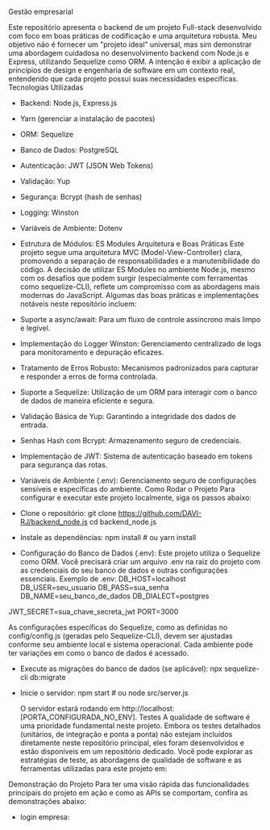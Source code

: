 Gestão empresarial

Este repositório apresenta o backend de um projeto Full-stack desenvolvido com foco em boas práticas de codificação e uma arquitetura robusta. Meu objetivo não é fornecer um "projeto ideal" universal, mas sim demonstrar uma abordagem cuidadosa no desenvolvimento backend com Node.js e Express, utilizando Sequelize como ORM. A intenção é exibir a aplicação de princípios de design e engenharia de software em um contexto real, entendendo que cada projeto possui suas necessidades específicas.
Tecnologias Utilizadas
 * Backend: Node.js, Express.js
 * Yarn (gerenciar a instalação de pacotes)
 * ORM: Sequelize
 * Banco de Dados: PostgreSQL
 * Autenticação: JWT (JSON Web Tokens)
 * Validação: Yup
 * Segurança: Bcrypt (hash de senhas)
 * Logging: Winston
 * Variáveis de Ambiente: Dotenv
 * Estrutura de Módulos: ES Modules
Arquitetura e Boas Práticas
Este projeto segue uma arquitetura MVC (Model-View-Controller) clara, promovendo a separação de responsabilidades e a manutenibilidade do código. A decisão de utilizar ES Modules no ambiente Node.js, mesmo com os desafios que podem surgir (especialmente com ferramentas como sequelize-CLI), reflete um compromisso com as abordagens mais modernas do JavaScript.
Algumas das boas práticas e implementações notáveis neste repositório incluem:
 * Suporte a async/await: Para um fluxo de controle assíncrono mais limpo e legível.
 * Implementação do Logger Winston: Gerenciamento centralizado de logs para monitoramento e depuração eficazes.
 * Tratamento de Erros Robusto: Mecanismos padronizados para capturar e responder a erros de forma controlada.
 * Suporte a Sequelize: Utilização de um ORM para interagir com o banco de dados de maneira eficiente e segura.
 * Validação Básica de Yup: Garantindo a integridade dos dados de entrada.
 * Senhas Hash com Bcrypt: Armazenamento seguro de credenciais.
 * Implementação de JWT: Sistema de autenticação baseado em tokens para segurança das rotas.
 * Variáveis de Ambiente (.env): Gerenciamento seguro de configurações sensíveis e específicas do ambiente.
Como Rodar o Projeto
Para configurar e executar este projeto localmente, siga os passos abaixo:
 * Clone o repositório:
   git clone https://github.com/DAVI-RJ/backend_node.js
cd backend_node.js
 * Instale as dependências:
   npm install # ou yarn install

 * Configuração do Banco de Dados (.env):
   Este projeto utiliza o Sequelize como ORM. Você precisará criar um arquivo .env na raiz do projeto com as credenciais do seu banco de dados e outras configurações essenciais.
   Exemplo de .env:
   	DB_HOST=localhost
		DB_USER=seu_usuario
		DB_PASS=sua_senha
		DB_NAME=seu_banco_de_dados
		DB_DIALECT=postgres

JWT_SECRET=sua_chave_secreta_jwt
PORT=3000

   As configurações específicas do Sequelize, como as definidas no config/config.js (geradas pelo Sequelize-CLI), devem ser ajustadas conforme seu ambiente local e sistema operacional. Cada ambiente pode ter variações em como o banco de dados é acessado.
 * Execute as migrações do banco de dados (se aplicável):
   npx sequelize-cli db:migrate

 * Inicie o servidor:
   npm start # ou node src/server.js

   O servidor estará rodando em http://localhost:[PORTA_CONFIGURADA_NO_ENV].
Testes
A qualidade de software é uma prioridade fundamental neste projeto. Embora os testes detalhados (unitários, de integração e ponta a ponta) não estejam incluídos diretamente neste repositório principal, eles foram desenvolvidos e estão disponíveis em um repositório dedicado.
Você pode explorar as estratégias de teste, as abordagens de qualidade de software e as ferramentas utilizadas para este projeto em:

Demonstração do Projeto
Para ter uma visão rápida das funcionalidades principais do projeto em ação e como as APIs se comportam, confira as demonstrações abaixo:
 * login empresa: 
 
